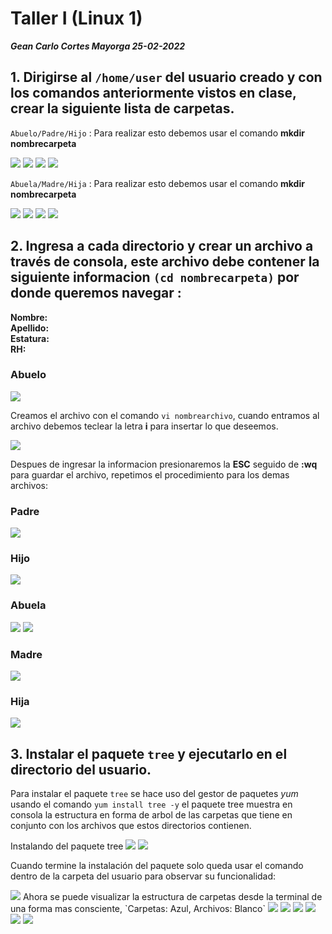 # Taller I (Linux 1)

<b>_Gean Carlo Cortes Mayorga 25-02-2022_</b>

## 1. Dirigirse al `/home/user` del usuario creado y con los comandos anteriormente vistos en clase, crear la siguiente lista de carpetas.

`Abuelo/Padre/Hijo` : Para realizar esto debemos usar el comando <b>mkdir nombrecarpeta</b>

<img src="./img/1.png"/>
<img src="./img/2.png"/>
<img src="./img/3.png"/>
<img src="./img/4.png"/>

`Abuela/Madre/Hija` : Para realizar esto debemos usar el comando <b>mkdir nombrecarpeta</b>

<img src="./img/5.png"/>
<img src="./img/6.png"/>
<img src="./img/7.png"/>
<img src="./img/8.png"/>

## 2. Ingresa a cada directorio y crear un archivo a través de consola, este archivo debe contener la siguiente informacion `(cd nombrecarpeta)` por donde queremos navegar :
<b>Nombre:</b></br>
<b>Apellido:</b></br>
<b>Estatura:</b></br>
<b>RH:</b></br>

### Abuelo
<img src="./img/9.png"/>

Creamos el archivo con el comando `vi nombrearchivo`, cuando entramos al archivo debemos teclear la letra <b>i</b> para insertar lo que deseemos.

<img src="./img/10.png"/>


Despues de ingresar la informacion presionaremos la <b>ESC</b> seguido de <b>:wq</b> para guardar el archivo, repetimos el procedimiento para los demas archivos:

### Padre

<img src="./img/11.png"/>

### Hijo

<img src="./img/12.png"/>

### Abuela

<img src="./img/13.png"/>
<img src="./img/14.png"/>

### Madre

<img src="./img/15.png"/>

### Hija

<img src="./img/16.png"/>

## 3. Instalar el paquete `tree` y ejecutarlo en el directorio del usuario.

Para instalar el paquete `tree` se hace uso del gestor de paquetes _yum_ usando el comando `yum install tree -y` el paquete tree muestra en consola la estructura en forma de arbol de las carpetas que tiene en conjunto con los archivos que estos directorios contienen.

Instalando del paquete tree
<img src="./img/17.png"/>
<img src="./img/18.png"/>


Cuando termine la instalación del paquete solo queda usar el comando dentro de la carpeta del usuario para observar su funcionalidad:

<img src="./img/19.png"/>
Ahora se puede visualizar la estructura de carpetas desde la terminal de una forma mas consciente, `Carpetas: Azul, Archivos: Blanco`

<img src="./img/20.png"/>
<img src="./img/21.png"/>
<img src="./img/22.png"/>
<img src="./img/23.png"/>
<img src="./img/24.png"/>
<img src="./img/25.png"/>
